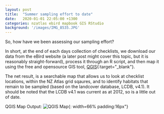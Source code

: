```yaml
---
layout: post
title:  "Summer sampling effort to date"
date:   2020-01-01 22:05:00 +1300
categories: nzatlas ebird mapbook GIS RStudio
background: '/images/IMG_8535.JPG'
---
```


So, how have we been assessing our sampling effort?

In short, at the end of each days collection of checklists, we download our data from the eBird website (a later post might cover this topic, but it is reasonably straight-forward), process it through an R script, and then map it using the free and opensource GIS tool, [QGIS](https://qgis.org "QGIS homepage"){:target="_blank"}.

The net result, is a searchable map that allows us to look at checklist locations, within the NZ Atlas grid sqaures, and to identify habitats that remain to be sampled (based on the landcover database, LCDB, v4.1). It should be noted that the LCDB v4.1 was current as at 2012, so is a little out of date.

QGIS Map Output: ![QGIS Map]({{site.url}}/images/qgis-20200101-sampling-effort.png "QGIS Map Output"){: width=66% padding:16px"}

